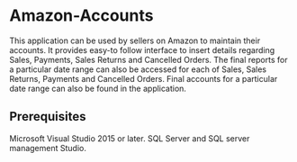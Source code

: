 # Amazon-Accounts

This application can be used by sellers on Amazon to maintain their accounts.
It provides easy-to follow interface to insert details regarding Sales, Payments, Sales Returns and Cancelled Orders.
The final reports for a particular date range can also be accessed for each of Sales, Sales Returns, Payments and Cancelled Orders.
Final accounts for a particular date range can also be found in the application.

## Prerequisites

Microsoft Visual Studio 2015 or later.
SQL Server and SQL server management Studio.


